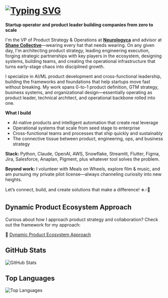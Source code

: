# [![Typing SVG](https://readme-typing-svg.demolab.com?font=Poppins&weight=500&size=30&duration=3000&pause=1000&color=009F00&width=435&lines=Hey+there%2C+I'm+Nox+%F0%9F%91%8B)](https://git.io/typing-svg)

**Startup operator and product leader building companies from zero to scale**

I'm the VP of Product Strategy & Operations at **[Neurologyca](https://www.neurologyca.com/)** and advisor at **[Shane Collective](https://getshane.io)**—wearing every hat that needs wearing. On any given day, I'm architecting product strategy, leading engineering execution, forging strategic partnerships with key players in the ecosystem, designing systems, building teams, and creating the operational infrastructure that turns early-stage chaos into disciplined growth.

I specialize in AI/ML product development and cross-functional leadership, building the frameworks and foundations that help startups move fast without breaking. My work spans 0-to-1 product definition, GTM strategy, business systems, and organizational design—essentially operating as product leader, technical architect, and operational backbone rolled into one.


**What I build** 
- AI-native products and intelligent automation that create real leverage
- Operational systems that scale from seed stage to enterprise
- Cross-functional teams and processes that ship quickly and sustainably
- The connective tissue between product, engineering, ops, and business strategy

**Stack:** Python, Claude, OpenAI, AWS, Snowflake, Streamlit, Flutter, Figma, Jira, Salesforce, Anaplan, Pigment, plus whatever tool solves the problem. 

**Beyond work:** I volunteer with Meals on Wheels, explore film & music, and am pursuing my private pilot license—always channeling curiosity into new heights.

Let’s connect, build, and create solutions that make a difference! ✈️🎶🙌

## Dynamic Product Ecosystem Approach
Curious about how I approach product strategy and collaboration? Check out the framework for my approach:

🔄 [Dynamic Product Ecosystem Approach](https://github.com/noxvoortella/Dynamic-Product-Ecosystem.git)


## GitHub Stats
![GitHub Stats](https://github-readme-stats.vercel.app/api?username=NoxVoortella&show_icons=true&theme=tokyonight)

## Top Languages
![Top Languages](https://github-readme-stats.vercel.app/api/top-langs/?username=NoxVoortella&layout=compact&theme=radical)

<!--
**noxvoortella/noxvoortella** is a ✨ _special_ ✨ repository because its `README.md` (this file) appears on your GitHub profile.

Here are some ideas to get you started:

- 🔭 I’m currently working on ...
- 🌱 I’m currently learning ...
- 👯 I’m looking to collaborate on ...
- 🤔 I’m looking for help with ...
- 💬 Ask me about ...
- 📫 How to reach me: ...
- 😄 Pronouns: ...
- ⚡ Fun fact: ...
-->
